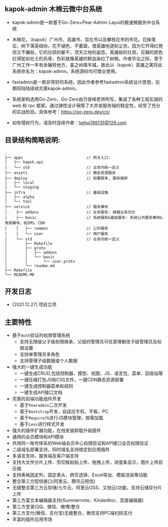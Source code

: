 ## kapok-admin 木棉云微中台系统

- kapok-admin是一款基于Go-Zero+Pear-Admin-Layui的极速微服务中台系统

- 木棉花，（kapok）广州市、高雄市、崇左市以及攀枝花市的市花。花掉落后，树下落英缤纷，花不褪色、不萎靡，很英雄地道别尘世。因为它开得红艳但又不媚俗，它的壮硕的躯干，顶天立地的姿态，英雄般的壮观，花瓣的颜色红得犹如壮士的风骨，色彩就像英雄的鲜血染红了树梢。作者毕业之际，曾于广州工作一年有余辗转他方，喜之岭南羊城，故此以（kapok）英雄之寓将此系统命名为：kapok-admin，系统源码均可商业使用。

- fastadmin是一款非常好的系统，因此作者参考fastadmin系统设计思想，后期将陆陆续续完善kapok-admin。

- 系统架构选用Go-Zero，Go-Zero由万俊峰老师所写，集成了各种工程实践的 web 和 rpc 框架。通过弹性设计保障了大并发服务端的稳定性，经受了充分的实战检验。具体参考：https://go-zero.dev/cn/

- 如有侵权行为，请及时连续作者：hehui199135@126.com


## 目录结构简略说明: 
    .
    ├── apps                            // 网关入口:
    │   ├── kapok.api
    │   └── std                         // 业务内统一定义
    ├── assets                          // 静态资源服务
    ├── deploy                          // 部署脚本, 服务编排
    │   ├── local
    │   └── staging
    ├── infra                           // 基础设施
    │   ├── alpha
    │   └── tool
    ├── service                         // 服务模块
    │    ├── addons                     // 业务服务: 根据业务切分
    │    ├── basic                      // 系统服务&基础服务: 系统公共服务模块&常规模块，如SMS、CDN
    │    │   ├── common                 // 公共服务
    │    │   └── user                   // 用户服务
    │    └── std                        // 业务内统一定义
    │        ├── Makefile
    │        ├── proto
    │        │   ├── addons
    │        │   └── basic
    │        │       └── user.proto
    │        └── readme.md
    ├── Makefile
    └── README.MD

## 开发日志

- [2021.12.27]  项目立项

## 主要特性

* 基于`Auth`验证的权限管理系统
    * 支持无限级父子级权限继承，父级的管理员可任意增删改子级管理员及权限设置
    * 支持单管理员多角色
    * 支持管理子级数据或个人数据
* 强大的一键生成功能
    * 一键生成CRUD,包括控制器、模型、视图、JS、语言包、菜单、回收站等
    * 一键压缩打包JS和CSS文件，一键CDN静态资源部署
    * 一键生成控制器菜单和规则
    * 一键生成API接口文档
* 完善的前端功能组件开发
    * 基于`Pearadmin`二次开发
    * 基于`Bootstrap`开发，自适应手机、平板、PC
    * 基于`RequireJS`进行JS模块管理，按需加载
    * 基于`Less`进行样式开发
* 强大的插件扩展功能，在线安装卸载升级插件
* 通用的会员模块和API模块
* 共用同一账号体系的Web端会员中心权限验证和API接口会员权限验证
* 二级域名部署支持，同时域名支持绑定到应用插件
* 多语言支持，服务端及客户端支持
* 支持大文件分片上传、剪切板粘贴上传、拖拽上传，进度条显示，图片上传前压缩
* 支持表格固定列、固定表头、跨页选择、Excel导出、模板渲染等功能
* 整合第三方短信接口(阿里云、腾讯云短信)
* 无缝整合第三方云存储(七牛云、阿里云OSS、又拍云)功能，支持云储存分片上传
* 第三方富文本编辑器支持(Summernote、Kindeditor、百度编辑器)
* 第三方登录(QQ、微信、微博)整合
* 第三方支付(微信、支付宝)无缝整合，微信支持PC端扫码支付
* 丰富的插件应用市场
